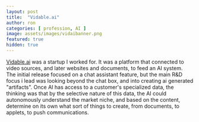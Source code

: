 ```yaml
---
layout: post
title:  "Vidable.ai"
author: ron
categories: [ profession, AI ]
image: assets/images/vidaibanner.png
featured: true
hidden: true
---
```


[Vidable.ai](https://www.vidable.ai/) was a startup I worked for. It was a platform that connected to video sources, and later websites and documents, to feed an AI system. The initial release focused on a chat assistant feature, but the main R&D focus i lead was looking beyond the chat box, and into creating ai generated "artifacts". Once AI has access to a customer's specialized data, the thinking was that by the selective nature of this data, the AI could autonomously understand the market niche, and based on the content, determine on its own what sort of things to create, from documents, to applets, to push communications.